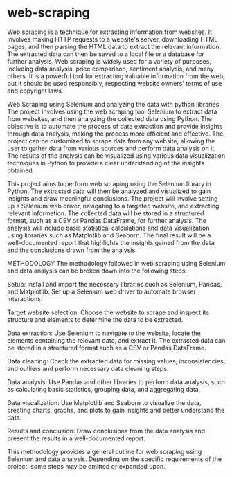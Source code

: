 # web-scraping
Web scraping is a technique for extracting information from websites. It involves making HTTP requests to a website's server, downloading HTML pages, and then parsing the HTML data to extract the relevant information. The extracted data can then be saved to a local file or a database for further analysis. Web scraping is widely used for a variety of purposes, including data analysis, price comparison, sentiment analysis, and many others. It is a powerful tool for extracting valuable information from the web, but it should be used responsibly, respecting website owners' terms of use and copyright laws.


Web Scraping using Selenium and analyzing the data with python libraries
The project involves using the web scraping tool Selenium to extract data from websites, and then analyzing the collected data using Python. The objective is to automate the process of data extraction and provide insights through data analysis, making the process more efficient and effective. The project can be customized to scrape data from any website, allowing the user to gather data from various sources and perform data analysis on it. The results of the analysis can be visualized using various data visualization techniques in Python to provide a clear understanding of the insights obtained.



This project aims to perform web scraping using the Selenium library in Python. The extracted data will then be analyzed and visualized to gain insights and draw meaningful conclusions. The project will involve setting up a Selenium web driver, navigating to a targeted website, and extracting relevant information. The collected data will be stored in a structured format, such as a CSV or Pandas DataFrame, for further analysis. The analysis will include basic statistical calculations and data visualization using libraries such as Matplotlib and Seaborn. The final result will be a well-documented report that highlights the insights gained from the data and the conclusions drawn from the analysis.





METHODOLOGY
The methodology followed in web scraping using Selenium and data analysis can be broken down into the following steps:

Setup: Install and import the necessary libraries such as Selenium, Pandas, and Matplotlib. Set up a Selenium web driver to automate browser interactions.

Target website selection: Choose the website to scrape and inspect its structure and elements to determine the data to be extracted.

Data extraction: Use Selenium to navigate to the website, locate the elements containing the relevant data, and extract it. The extracted data can be stored in a structured format such as a CSV or Pandas DataFrame.

Data cleaning: Check the extracted data for missing values, inconsistencies, and outliers and perform necessary data cleaning steps.

Data analysis: Use Pandas and other libraries to perform data analysis, such as calculating basic statistics, grouping data, and aggregating data.

Data visualization: Use Matplotlib and Seaborn to visualize the data, creating charts, graphs, and plots to gain insights and better understand the data.

Results and conclusion: Draw conclusions from the data analysis and present the results in a well-documented report.

This methodology provides a general outline for web scraping using Selenium and data analysis. Depending on the specific requirements of the project, some steps may be omitted or expanded upon.







